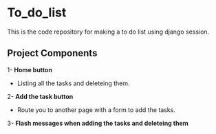 # To_do_list
This is the code repository for making a to do list using django session.

## Project Components
1- **Home button**
* Listing all the tasks and deleteing them. 

2- **Add the task button**
* Route you to another page with a form to add the tasks. 

3- **Flash messages when adding the tasks and deleteing them**
